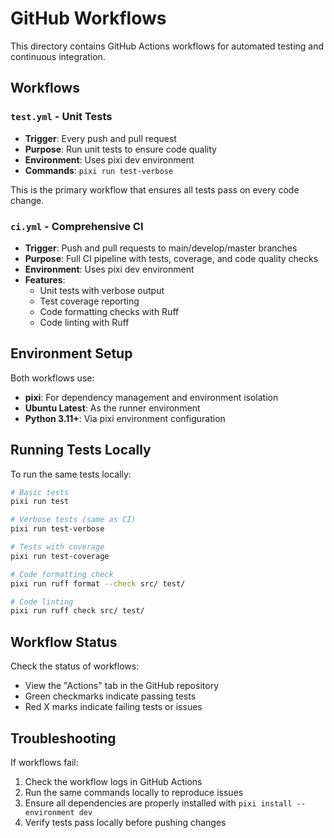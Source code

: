 # GitHub Workflows

This directory contains GitHub Actions workflows for automated testing and continuous integration.

## Workflows

### `test.yml` - Unit Tests
- **Trigger**: Every push and pull request
- **Purpose**: Run unit tests to ensure code quality
- **Environment**: Uses pixi dev environment
- **Commands**: `pixi run test-verbose`

This is the primary workflow that ensures all tests pass on every code change.

### `ci.yml` - Comprehensive CI
- **Trigger**: Push and pull requests to main/develop/master branches
- **Purpose**: Full CI pipeline with tests, coverage, and code quality checks
- **Environment**: Uses pixi dev environment
- **Features**:
  - Unit tests with verbose output
  - Test coverage reporting
  - Code formatting checks with Ruff
  - Code linting with Ruff

## Environment Setup

Both workflows use:
- **pixi**: For dependency management and environment isolation
- **Ubuntu Latest**: As the runner environment
- **Python 3.11+**: Via pixi environment configuration

## Running Tests Locally

To run the same tests locally:

```bash
# Basic tests
pixi run test

# Verbose tests (same as CI)
pixi run test-verbose

# Tests with coverage
pixi run test-coverage

# Code formatting check
pixi run ruff format --check src/ test/

# Code linting
pixi run ruff check src/ test/
```

## Workflow Status

Check the status of workflows:
- View the "Actions" tab in the GitHub repository
- Green checkmarks indicate passing tests
- Red X marks indicate failing tests or issues

## Troubleshooting

If workflows fail:
1. Check the workflow logs in GitHub Actions
2. Run the same commands locally to reproduce issues
3. Ensure all dependencies are properly installed with `pixi install --environment dev`
4. Verify tests pass locally before pushing changes